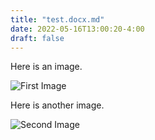 ```yaml
---
title: "test.docx.md"
date: 2022-05-16T13:00:20-4:00
draft: false
---
```


Here is an image.

![First Image](/images/test.docx/media/image1.jpeg)


Here is another image.

![Second Image](/images/test.docx/media/image2.jpeg)

